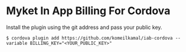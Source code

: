 # Myket In App Billing For Cordova

Install the plugin using the git address and pass your public key.

```
$ cordova plugin add https://github.com/komeilkamal/iab-cordova --variable BILLING_KEY="<YOUR_PUBLIC_KEY>"
```